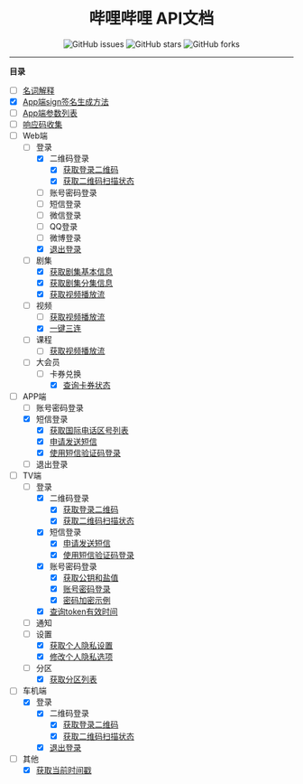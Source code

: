 <h1 align="center">哔哩哔哩 API文档</h1>
<p align="center">
    <a href="https://github.com/7rikka/bilibili-api-docs/issues" style="text-decoration:none">
        <img src="https://img.shields.io/github/issues/7rikka/bilibili-api-docs.svg" alt="GitHub issues"/>
    </a>
    <a href="https://github.com/7rikka/bilibili-api-docs/stargazers" style="text-decoration:none" >
        <img src="https://img.shields.io/github/stars/7rikka/bilibili-api-docs.svg" alt="GitHub stars"/>
    </a>
    <a href="https://github.com/7rikka/bilibili-api-docs/network" style="text-decoration:none" >
        <img src="https://img.shields.io/github/forks/7rikka/bilibili-api-docs.svg" alt="GitHub forks"/>
    </a>
</p>

---

**目录**

- [ ] [名词解释](md/description.md)
- [X] [App端sign签名生成方法](md/app_sign.md)
- [ ] [App端参数列表](md/params.md)
- [ ] [响应码收集](code.md)
- [ ] Web端
  - [ ] 登录
    - [X] 二维码登录
      - [X] [获取登录二维码](login/qr_web.md#获取登录二维码)
      - [X] [获取二维码扫描状态](login/qr_web.md#获取二维码扫描状态)
    - [ ] 账号密码登录
    - [ ] 短信登录
    - [ ] 微信登录
    - [ ] QQ登录
    - [ ] 微博登录
    - [X] [退出登录](login/logout_web.md#退出登录)
  - [ ] 剧集
    - [X] [获取剧集基本信息](bangumi/info.md#获取剧集基本信息)
    - [X] [获取剧集分集信息](bangumi/info.md#获取剧集分集信息)
    - [X] [获取视频播放流](bangumi/playurl_web.md#获取视频播放流)
  - [ ] 视频
    - [ ] [获取视频播放流](video/playurl_web.md#获取视频播放流)
    - [X] [一键三连](video/triple_web.md#一键三连)
  - [ ] 课程
    - [ ] [获取视频播放流]()
  - [ ] 大会员
    - [ ] 卡券兑换
      - [X] [查询卡券状态](vip/privilege.md#查询卡券状态)
- [ ] APP端
  - [ ] 账号密码登录
  - [X] 短信登录
    - [X] [获取国际电话区号列表](login/sms_app.md#获取国际电话区号列表)
    - [X] [申请发送短信](login/sms_app.md#申请发送短信)
    - [X] [使用短信验证码登录](login/sms_app.md#使用短信验证码登录)
  - [ ] 退出登录
- [ ] TV端
  - [ ] 登录
    - [X] 二维码登录
      - [X] [获取登录二维码](login/qr_tv.md#获取登录二维码)
      - [X] [获取二维码扫描状态](login/qr_tv.md#获取二维码扫描状态)
    - [X] 短信登录
      - [X] [申请发送短信](login/sms_tv.md#申请发送短信)
      - [X] [使用短信验证码登录](login/sms_tv.md#使用短信验证码登录)
    - [X] 账号密码登录
      - [X] [获取公钥和盐值](login/password_tv.md#获取公钥和盐值)
      - [X] [账号密码登录](login/password_tv.md#账号密码登录)
      - [X] [密码加密示例](login/password_tv.md#密码加密示例)
    - [X] [查询token有效时间](login/info_tv.md#查询token有效时间)
  - [ ] 通知
  - [ ] 设置
    - [X] [获取个人隐私设置](setting/setting_tv.md#获取个人隐私设置)
    - [X] [修改个人隐私选项](setting/setting_tv.md#修改个人隐私选项)
  - [ ] 分区
    - [X] [获取分区列表](regin/regin_tv.md#获取分区列表)
- [ ] 车机端
  - [X] 登录
    - [X] 二维码登录
      - [X] [获取登录二维码](login/qr_car.md#获取登录二维码)
      - [X] [获取二维码扫描状态](login/qr_car.md#获取二维码扫描状态)
    - [X] [退出登录](login/logout_car.md#退出登录)
- [ ] 其他
  - [X] [获取当前时间戳](other/now.md#获取当前时间戳)